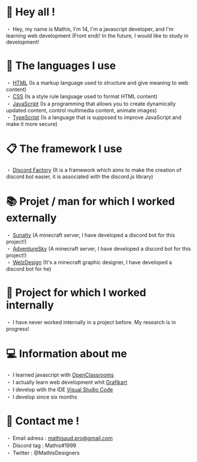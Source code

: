 # 👋 Hey all !
・  Hey, my name is Mathis, I'm 14, I'm a javascript developer, and I'm learning web development (Front end)!
In the future, I would like to study in development!

# 🔩 The languages I use
・ [HTML](https://developer.mozilla.org/fr/docs/Web/HTML) (Is a markup language used to structure and give meaning to web content)                                                  
・ [CSS](https://developer.mozilla.org/fr/docs/Web/CSS) (Is a style rule language used to format HTML content)                                                        
・ [JavaScript](https://developer.mozilla.org/fr/docs/Web/Javascript) (Is a programming that allows you to create dynamically updated content, control multimedia content, animate images)                                         
・ [TypeScript](https://www.typescriptlang.org/) (Is a language that is supposed to improve JavaScript and make it more secure)

# 📋 The framework I use
・ [Discord Factory](https://discord-factory.com/) (It is a framework which aims to make the creation of discord bot easier, it is associated with the discord.js library)

# 📚 Projet / man for which I worked externally
・ [Sunalty](https://sunalty.fr/) (A minecraft server, I have developed a discord bot for this project!)                                                                                  
・ [AdventureSky](https://adventuresky.fr/) (A minecraft server, I have developed a discord bot for this project!)                                                                                       
・ [WelzDesign](https://welz-design.fr) (It's a minecraft graphic designer, I have developed a discord bot for he)

# 💼 Project for which I worked internally

・ I have never worked internally in a project before. My research is in progress!

# 💻 Information about me 
・ I learned javascript with [OpenClassrooms](https://openclassrooms.com/fr/)                                                                                                   
・ I actually learn web development whit [Grafikart](https://grafikart.fr)                                                                                                       
・ I develop with the IDE [Visual Studio Code](https://code.visualstudio.com/)                                                                                                      
・ I develop since six months

# 🔗 Contact me !

・ Email adress : mathisaud.pro@gmail.com                                                                                                                                       
・ Discord tag : Mathis#1999                                                                                                                                                
・ Twitter : @MathisDesigners

